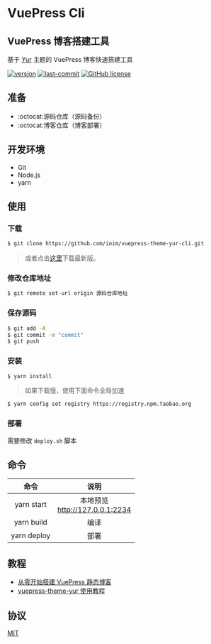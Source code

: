 # VuePress Cli

## VuePress 博客搭建工具

基于 [Yur](https://github.com/cnguu/vuepress-theme-yur) 主题的 VuePress 博客快速搭建工具

[![version](https://img.shields.io/github/release/ioim/vuepress-theme-yur-cli.svg?style=flat-square)](https://github.com/ioim/vuepress-theme-yur-cli/releases)
[![last-commit](https://badgen.net/github/last-commit/ioim/vuepress-theme-yur-cli)](https://github.com/ioim/vuepress-theme-yur-cli)
[![GitHub license](https://img.shields.io/github/license/ioim/vuepress-theme-yur-cli)](https://github.com/ioim/vuepress-theme-yur-cli/blob/master/LICENSE)

## 准备

- :octocat:源码仓库（源码备份）
- :octocat:博客仓库（博客部署）

## 开发环境

- Git
- Node.js
- yarn


## 使用

### 下载

```bash
$ git clone https://github.com/ioim/vuepress-theme-yur-cli.git
```

> 或者点击[这里](https://github.com/ioim/vuepress-theme-yur-cli/releases)下载最新版。

### 修改仓库地址

```bash
$ git remote set-url origin 源码仓库地址
```

### 保存源码

```bash
$ git add -A
$ git commit -m "commit"
$ git push
```

### 安装

```bash
$ yarn install
```

> 如果下载慢，使用下面命令全局加速

```bash
$ yarn config set registry https://registry.npm.taobao.org
```

### 部署

需要修改 `deploy.sh` 脚本

## 命令

| 命令 | 说明 |
| :-: | :-: |
| yarn start | 本地预览<br>http://127.0.0.1:2234 |
| yarn build | 编译 |
| yarn deploy | 部署 |

## 教程

- [从零开始搭建 VuePress 静态博客](https://gleehub.com/other/cong-ling-kai-shi-da-jian-vuepress-jing-tai-bo-ke.html)
- [vuepress-theme-yur 使用教程](https://gleehub.com/other/vuepress-theme-yur-shi-yong-jiao-cheng.html)

## 协议

[MIT](./LICENSE)